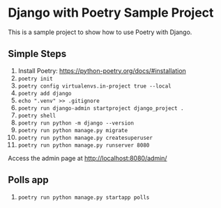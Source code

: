 # Django with Poetry Sample Project

This is a sample project to show how to use Poetry with Django.

## Simple Steps

1. Install Poetry: <https://python-poetry.org/docs/#installation>
2. `poetry init`
3. `poetry config virtualenvs.in-project true --local`
4. `poetry add django`
5. `echo ".venv" >> .gitignore`
6. `poetry run django-admin startproject django_project .`
7. `poetry shell`
8. `poetry run python -m django --version`
9. `poetry run python manage.py migrate`
10. `poetry run python manage.py createsuperuser`
11. `poetry run python manage.py runserver 8080`

Access the admin page at <http://localhost:8080/admin/>

## Polls app

1. `poetry run python manage.py startapp polls`
